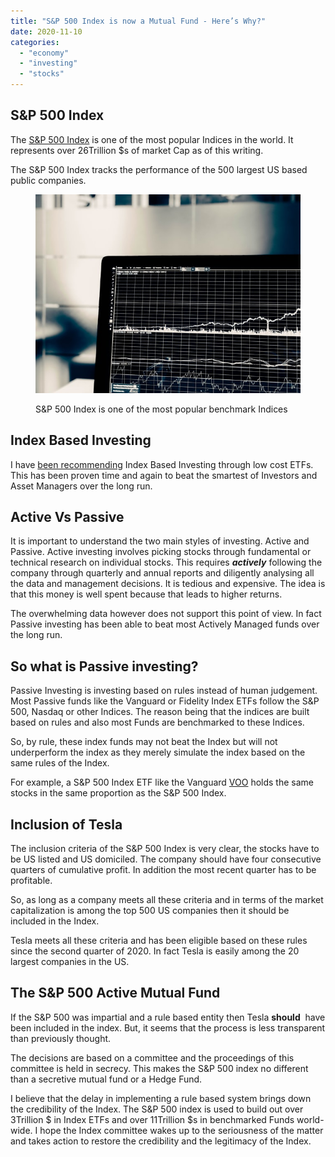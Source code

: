 ```yaml
---
title: "S&P 500 Index is now a Mutual Fund - Here’s Why?"
date: 2020-11-10
categories: 
  - "economy"
  - "investing"
  - "stocks"
---
```


## **S&P 500 Index**

The [S&P 500 Index](https://en.wikipedia.org/wiki/S%26P_500_Index) is one of the most popular Indices in the world. It represents over 26Trillion $s of market Cap as of this writing.

The S&P 500 Index tracks the performance of the 500 largest US based public companies. 

<figure>

![](images/chris-liverani-dBI_My696Rk-unsplash.jpg)

<figcaption>

S&P 500 Index is one of the most popular benchmark Indices

</figcaption>

</figure>

## **Index Based Investing**

I have [been recommending](https://happypathfire.com/course/) Index Based Investing through low cost ETFs. This has been proven time and again to beat the smartest of Investors and Asset Managers over the long run.

## **Active Vs Passive**

It is important to understand the two main styles of investing. Active and Passive. Active investing involves picking stocks through fundamental or technical research on individual stocks. This requires **_actively_** following the company through quarterly and annual reports and diligently analysing all the data and management decisions. It is tedious and expensive. The idea is that this money is well spent because that leads to higher returns.

The overwhelming data however does not support this point of view. In fact Passive investing has been able to beat most Actively Managed funds over the long run.

## **So what is Passive investing?**

Passive Investing is investing based on rules instead of human judgement. Most Passive funds like the Vanguard or Fidelity Index ETFs follow the S&P 500, Nasdaq or other Indices. The reason being that the indices are built based on rules and also most Funds are benchmarked to these Indices.

So, by rule, these index funds may not beat the Index but will not underperform the index as they merely simulate the index based on the same rules of the Index.

For example, a S&P 500 Index ETF like the Vanguard [VOO](https://investor.vanguard.com/etf/profile/VOO) holds the same stocks in the same proportion as the S&P 500 Index.

## **Inclusion of Tesla**

The inclusion criteria of the S&P 500 Index is very clear, the stocks have to be US listed and US domiciled. The company should have four consecutive quarters of cumulative profit. In addition the most recent quarter has to be profitable. 

So, as long as a company meets all these criteria and in terms of the market capitalization is among the top 500 US companies then it should be included in the Index. 

Tesla meets all these criteria and has been eligible based on these rules since the second quarter of 2020. In fact Tesla is easily among the 20 largest companies in the US.

## **The S&P 500 Active Mutual Fund**

If the S&P 500 was impartial and a rule based entity then Tesla **should**  have been included in the index. But, it seems that the process is less transparent than previously thought. 

The decisions are based on a committee and the proceedings of this committee is held in secrecy. This makes the S&P 500 index no different than a secretive mutual fund or a Hedge Fund.

I believe that the delay in implementing a rule based system brings down the credibility of the Index. The S&P 500 index is used to build out over 3Trillion $ in Index ETFs and over 11Trillion $s in benchmarked Funds world-wide. I hope the Index committee wakes up to the seriousness of the matter and takes action to restore the credibility and the legitimacy of the Index.
